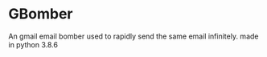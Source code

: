 # GBomber
An gmail email bomber used to rapidly send the same email infinitely. made in python 3.8.6
